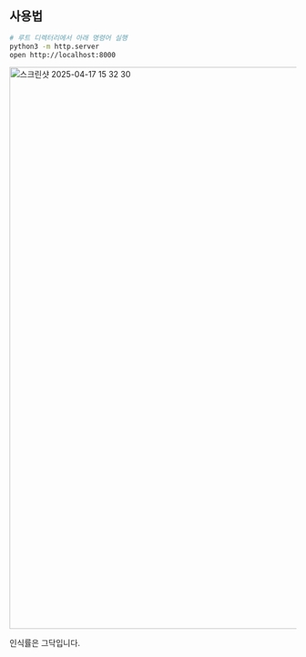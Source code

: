 ## 사용법

```sh
# 루트 디렉터리에서 아래 명령어 실행
python3 -m http.server
open http://localhost:8000
```

<img width="988" alt="스크린샷 2025-04-17 15 32 30" src="https://github.com/user-attachments/assets/02d39d68-f960-4659-9cdb-7d8d209439c7" />

인식률은 그닥입니다.
